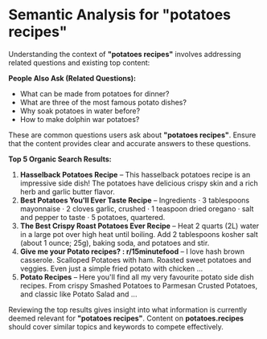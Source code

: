 # Semantic Analysis for "potatoes recipes"

Understanding the context of **"potatoes recipes"** involves addressing related questions and existing top content:

**People Also Ask (Related Questions):**  
- What can be made from potatoes for dinner?
- What are three of the most famous potato dishes?
- Why soak potatoes in water before?
- How to make dolphin war potatoes?

These are common questions users ask about **"potatoes recipes"**. Ensure that the content provides clear and accurate answers to these questions.

**Top 5 Organic Search Results:**  
1. **Hasselback Potatoes Recipe** – This hasselback potatoes recipe is an impressive side dish! The potatoes have delicious crispy skin and a rich herb and garlic butter flavor.
2. **Best Potatoes You'll Ever Taste Recipe** – Ingredients · 3 tablespoons mayonnaise · 2 cloves garlic, crushed · 1 teaspoon dried oregano · salt and pepper to taste · 5 potatoes, quartered.
3. **The Best Crispy Roast Potatoes Ever Recipe** – Heat 2 quarts (2L) water in a large pot over high heat until boiling. Add 2 tablespoons kosher salt (about 1 ounce; 25g), baking soda, and potatoes and stir.
4. **Give me your Potato recipes? : r/15minutefood** – I love hash brown casserole. Scalloped Potatoes with ham. Roasted sweet potatoes and veggies. Even just a simple fried potato with chicken ...
5. **Potato Recipes** – Here you'll find all my very favourite potato side dish recipes. From crispy Smashed Potatoes to Parmesan Crusted Potatoes, and classic like Potato Salad and ...

Reviewing the top results gives insight into what information is currently deemed relevant for **"potatoes recipes"**. Content on **potatoes.recipes** should cover similar topics and keywords to compete effectively.

